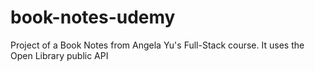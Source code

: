 # book-notes-udemy
Project of a Book Notes from Angela Yu's Full-Stack course. It uses the Open Library public API 
